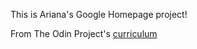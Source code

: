 This is Ariana's Google Homepage project!

From The Odin Project's [curriculum](http://www.theodinproject.com/courses/web-development-101/lessons/html-css)
